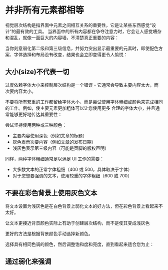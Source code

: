 # 并非所有元素都相等
视觉层次结构是指界面中元素之间相互关系的重要性，它是让某些东西感觉“设计”的最有效的工具。
当界面中的所有内容都在争夺注意力时，它会让人感觉嘈杂和混乱，就像一面巨大的内容墙，不清楚真正重要的内容：

当你刻意弱化第二级和第三级信息，并努力突出显示最重要的元素时，即使配色方案、字体选择和布局没有改变，结果也会立即变得更令人愉悦：
## 大小(size)不代表一切
过度依赖字体大小来控制层次结构是一个错误 - 它通常会导致主要内容太大，而次要内容太小。

不要将所有繁重的工作都留给字体大小，而是尝试使用字体粗细或颜色来完成相同的工作。例如，使主要元素更加粗体可以让您使用更多
合理的字体大小，并且通常能够更好地传达其重要性：

尝试坚持使用两种或三种颜色：
+ 主要内容使用深色（例如文章的标题）
+ 灰色表示次要内容（例如文章的发布日期）
+ 浅灰色表示第三级内容（可能是页脚的版权声明）

同样，两种字体粗细通常足以满足 UI 工作的需要：
+ 大多数文本的正常字体粗细（400 或 500，具体取决于字体）
+ 对于您想要强调的文本，使用较重的字体粗细（600 或 700）

## 不要在彩色背景上使用灰色文本
将文本设置为浅灰色是在白色背景上弱化文本的好方法，但在彩色背景上看起来不太好。

让文本更接近背景颜色实际上有助于创建层次结构，而不是使其变成浅灰色

更好的方法是根据背景颜色手动选择新颜色。

选择具有相同色调的颜色，然后调整饱和度和亮度，直到看起来适合您为止：

## 通过弱化来强调
